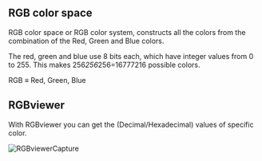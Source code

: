 
## RGB color space
RGB color space or RGB color system, constructs all the colors from the combination of the Red, Green and Blue colors.

The red, green and blue use 8 bits each, which have integer values from 0 to 255. This makes 256*256*256=16777216 possible colors.

RGB ≡ Red, Green, Blue

## RGBviewer
With RGBviewer you can get the (Decimal/Hexadecimal) values of specific color.

![RGBviewerCapture](https://user-images.githubusercontent.com/90989827/202013006-ffc54cdc-a8b3-43e2-b24b-337c5d9b4775.PNG)
